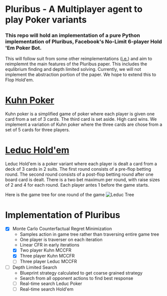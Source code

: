 # Pluribus - A Multiplayer agent to play Poker variants
### This repo will hold an implementation of a pure Python implementation of Pluribus, Facebook's No-Limit 6-player Hold 'Em Poker Bot.


This will follow suit from some other reimplementations ([i.e.](https://github.com/karpathy/micrograd)) and aim to reimplemnt the main features of the Pluribus paper. This includes the equlibrium finding and depth limited solving. Currently, we will not implement the abstraction portion of the paper. We hope to extend this to Flop Hold'em. 


[Kuhn Poker](https://en.wikipedia.org/wiki/Kuhn_poker) 
===
Kuhn poker is a simplified game of poker where each player is given one card from a set of 3 cards. The third card is set aside. High card wins. We implement a variation of Kuhn poker where the three cards are chose from a set of 5 cards for three players. 

[Leduc Hold'em](http://poker.cs.ualberta.ca/publications/UAI05.pdf)
===
Leduc Hold'em is a poker variant where each player is dealt a card from a deck of 3 cards in 2 suits. The first round consists of a pre-flop betting round. The second round consists of a post-flop betting round after one board card is dealt. There is a two bet maximum per round, with raise sizes of 2 and 4 for each round. Each player antes 1 before the game starts.

Here is the game tree for one round of the game
![Leduc Tree](resources/images/leduc_tree.png "Leduc Hold'em One Round Tree")


Implementation of Pluribus
===================================
- [X] Monte Carlo Counterfactual Regret Minimization
    * Samples action in game tree rather than traversing entire game tree
    * One player is traverser on each iteration
    * Linear CFR in early iterations
    - [x] Two player Kuhn MCCFR
    - [x] Three player Kuhn MCCFR
    - [ ] Three player Leduc MCCFR

- [ ] Depth Limited Search
    * Blueprint strategy calculated to get coarse grained strategy
    * Search from all opponent actions to find best response
    - [ ] Real-time search Leduc Poker
    - [ ] Real-time search Hold'em

